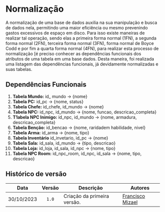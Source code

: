 # Normalização

A normalização de uma base de dados auxilia na sua manipulação e busca de dados nela, permitindo uma maior eficiência ou mesmo prevenindo gastos excessivos de espaço em disco. Para isso existe maneiras de realizar tal operação, sendo elas a primeira forma normal (1FN), a segunda forma normal (2FN), terceira forma normal (3FN), forma normal de Boyce Codd  e por fim a quarta forma normal (4FN), para realizar esta processo de normalização [é preciso conhecer as dependências funcionais dos atributos de uma tabela em uma base dados.
Desta maneira, foi realizada uma listagem das dependências funcionais, já devidamente normalizadas e suas tabelas.

## Dependências Funcionais

1) **Tabela Mundo:**  id_ mundo &rarr; {nome}
2) **Tabela PC:** id_pc &rarr; {nome, status}
3) **Tabela Chefe:** id_chefe, id_mundo &rarr; {nome}
4) **Tabela NPC:** id_npc, id_mundo &rarr; {nome, funcao, descricao_completa}
5) **T1abela NPC Inimigo:** id_npc, id_mundo &rarr; {nome, armadura, descricao_completa}
6) **Tabela Benção:** id_bencao &rarr; {nome, raridadem habilidade, nivel}
7) **Tabela Arma:**  id_arma &rarr; {nome, tipo}
8) **Tabela Inventário** id_invetario, id_pc &rarr; {nome}
9) **Tabela Sala:**  id_sala, id_mundo &rarr; {tipo, descricao}
10) **Tabela Loja:** id_loja, id_sala, id_npc &rarr; {nome, tipo}
11) **Tabela NPC Room:** id_npc_room, id_npc, id_sala &rarr; {nome, tipo, descricao}

## Histórico de versão 

|    Data    | Versão | Descrição                   | Autores                                                      |
| :--------: | :----: | --------------------------- | ------------------------------------------------------------ |
| 30/10/2023 | `1.0`  | Criação da primeira versão. | [Francisco Mizael](https://github.com/frmiza) |
